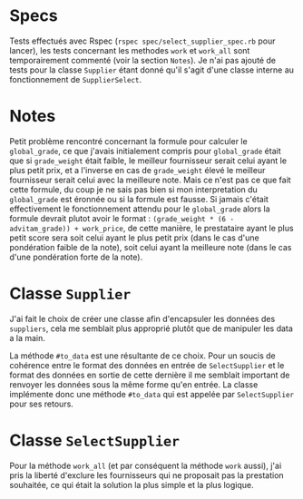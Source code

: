 # Specs

Tests effectués avec Rspec (`rspec spec/select_supplier_spec.rb` pour lancer), les tests concernant les methodes `work` et `work_all` sont temporairement commenté (voir la section `Notes`). Je n'ai pas ajouté de tests pour la classe `Supplier` étant donné qu'il s'agit d'une classe interne au fonctionnement de `SupplierSelect`.

# Notes

Petit problème rencontré concernant la formule pour calculer le `global_grade`, ce que j'avais initialement compris pour `global_grade` était que si `grade_weight` était faible, le meilleur fournisseur serait celui ayant le plus petit prix, et a l'inverse en cas de `grade_weight` élevé le meilleur fournisseur serait celui avec la meilleure note. Mais ce n'est pas ce que fait cette formule, du coup je ne sais pas bien si mon interpretation du `global_grade` est éronnée ou si  la formule est fausse. Si jamais c'était effectivement le fonctionnement attendu pour le `global_grade` alors la formule devrait plutot avoir le format : `(grade_weight * (6 - advitam_grade)) + work_price`, de cette manière, le prestataire ayant le plus petit score sera soit celui ayant le plus petit prix (dans le cas d'une pondération faible de la note), soit celui ayant la meilleure note (dans le cas d'une pondération forte de la note).

# Classe `Supplier`

J'ai fait le choix de créer une classe afin d'encapsuler les données des `suppliers`, cela me semblait plus approprié plutôt que de manipuler les data a la main.

La méthode `#to_data` est une résultante de ce choix. Pour un soucis de cohérence entre le format des données en entrée de `SelectSupplier` et le format des données en sortie de cette dernière il me semblait important de renvoyer les données sous la même forme qu'en entrée. La classe implémente donc une méthode `#to_data` qui est appelée par `SelectSupplier` pour ses retours.

# Classe `SelectSupplier`

Pour la méthode `work_all` (et par conséquent la méthode `work` aussi), j'ai pris la liberté d'exclure les fournisseurs qui ne proposait pas la prestation souhaitée, ce qui était la solution la plus simple et la plus logique.
